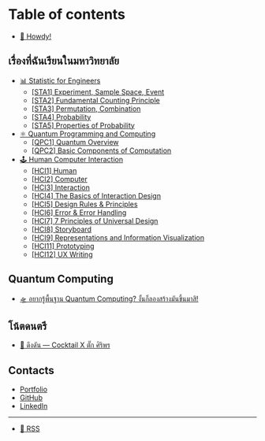 # Table of contents

* [🦄 Howdy!](README.md)

## เรื่องที่ฉันเรียนในมหาวิทยาลัย <a href="#my-subjects" id="my-subjects"></a>

* [📊 Statistic for Engineers](my-subjects/stats/README.md)
  * [\[STA1\] Experiment, Sample Space, Event](my-subjects/stats/sta1-experiment-sample-space-event.md)
  * [\[STA2\] Fundamental Counting Principle](my-subjects/stats/sta2-fundamental-counting-principle.md)
  * [\[STA3\] Permutation, Combination](my-subjects/stats/sta3-permutation-combination.md)
  * [\[STA4\] Probability](my-subjects/stats/sta4-probability.md)
  * [\[STA5\] Properties of Probability](my-subjects/stats/sta5-properties-of-probability.md)
* [⚛ Quantum Programming and Computing](my-subjects/quantum/README.md)
  * [\[QPC1\] Quantum Overview](my-subjects/quantum/qpc1-quantum-overview.md)
  * [\[QPC2\] Basic Components of Computation](my-subjects/quantum/qpc2-basic-components-of-computation.md)
* [🕹 Human Computer Interaction](my-subjects/hci/README.md)
  * [\[HCI1\] Human](my-subjects/hci/hci1-human.md)
  * [\[HCI2\] Computer](my-subjects/hci/hci2-computer.md)
  * [\[HCI3\] Interaction](my-subjects/hci/hci3-interaction.md)
  * [\[HCI4\] The Basics of Interaction Design](my-subjects/hci/hci4-the-basics-of-interaction-design.md)
  * [\[HCI5\] Design Rules & Principles](my-subjects/hci/hci5-design-rules-and-principles.md)
  * [\[HCI6\] Error & Error Handling](my-subjects/hci/hci6-error-and-error-handling.md)
  * [\[HCI7\] 7 Principles of Universal Design](my-subjects/hci/hci7-7-principles-of-universal-design.md)
  * [\[HCI8\] Storyboard](my-subjects/hci/hci8-storyboard.md)
  * [\[HCI9\] Representations and Information Visualization](my-subjects/hci/hci9-representations-and-information-visualization.md)
  * [\[HCI11\] Prototyping](my-subjects/hci/hci11-prototyping.md)
  * [\[HCI12\] UX Writing](my-subjects/hci/hci12-ux-writing.md)

## Quantum Computing <a href="#qcom" id="qcom"></a>

* [🛸 อยากรู้พื้นฐาน Quantum Computing? งั้นก็ลองสร้างมันขึ้นมาสิ!](qcom/qsim.md)

## โน้ตดนตรี <a href="#scores" id="scores"></a>

* [🎹 ดึงดัน — Cocktail X ตั๊ก ศิริพร](scores/duengdan.md)

## Contacts

* [Portfolio](https://rootenginear.github.io)
* [GitHub](https://github.com/rootEnginear)
* [LinkedIn](https://www.linkedin.com/in/suthep-ch/)

***

* [📡 RSS](rss.md)
